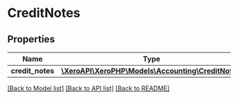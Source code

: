 # CreditNotes

## Properties
Name | Type | Description | Notes
------------ | ------------- | ------------- | -------------
**credit_notes** | [**\XeroAPI\XeroPHP\Models\Accounting\CreditNote[]**](CreditNote.md) |  | [optional] 

[[Back to Model list]](../README.md#documentation-for-models) [[Back to API list]](../README.md#documentation-for-api-endpoints) [[Back to README]](../README.md)


